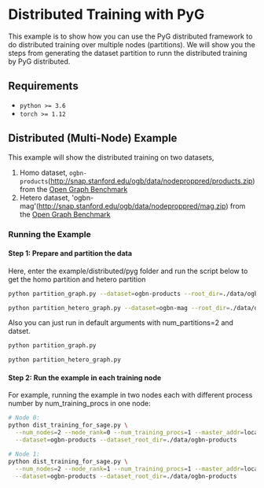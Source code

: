# Distributed Training with PyG

This example is to show how you can use the PyG distributed framework to do distributed training over multiple nodes (partitions). We will show you the steps from generating the dataset partition to runn the distributed training by PyG distributed. 

## Requirements

- `python >= 3.6`
- `torch >= 1.12`

## Distributed (Multi-Node) Example

This example will show the distributed training on two datasets, 
1) Homo dataset, `ogbn-products`(http://snap.stanford.edu/ogb/data/nodeproppred/products.zip) from the [Open Graph Benchmark](https://ogb.stanford.edu/)
2) Hetero dataset,  'ogbn-mag'(http://snap.stanford.edu/ogb/data/nodeproppred/mag.zip) from the [Open Graph Benchmark](https://ogb.stanford.edu/)

### Running the Example

#### Step 1: Prepare and partition the data

Here, enter the example/distributed/pyg folder and run the script below to get the homo partition and hetero partition

```bash
python partition_graph.py --dataset=ogbn-products --root_dir=./data/ogbn-products --num_partitions=2
```

```bash
python partition_hetero_graph.py --dataset=ogbn-mag --root_dir=./data/ogbn-mag --num_partitions=2
```


Also you can just run in default arguments with num_partitions=2 and datset.
```bash
python partition_graph.py
```
```bash
python partition_hetero_graph.py
```


#### Step 2: Run the example in each training node

For example, running the example in two nodes each with different process number by num_training_procs in one node:

```bash
# Node 0:
python dist_training_for_sage.py \
  --num_nodes=2 --node_rank=0 --num_training_procs=1 --master_addr=localhost \
  --dataset=ogbn-products --dataset_root_dir=./data/ogbn-products 

# Node 1:
python dist_training_for_sage.py \
  --num_nodes=2 --node_rank=1 --num_training_procs=1 --master_addr=localhost \
  --dataset=ogbn-products --dataset_root_dir=./data/ogbn-products
```



